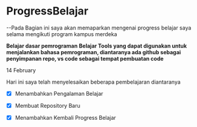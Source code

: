# ProgressBelajar

--Pada Bagian ini saya akan memaparkan mengenai progress belajar saya selama mengikuti program kampus merdeka

**Belajar dasar pemrograman**
**Belajar Tools yang dapat digunakan untuk menjalankan bahasa pemrograman, diantaranya ada github sebagai penyimpanan repo, vs code sebagai tempat pembuatan code**

14 February 

Hari ini saya telah menyelesaikan beberapa pembelajaran diantaranya


- [x] Menambahkan Pengalaman Belajar
- [x] Membuat Repository Baru
- [x] Menambahkan Kembali Progress Belajar

